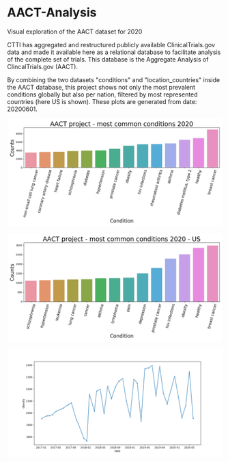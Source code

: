# AACT-Analysis
Visual exploration of the AACT dataset for 2020

CTTI has aggregated and restructured publicly available ClinicalTrials.gov data and made it available here as a relational database to facilitate analysis of the complete set of trials. This database is the Aggregate Analysis of ClincalTrials.gov (AACT).

By combining the two datasets "conditions" and "location_countries" inside the AACT database,
this project shows not only the most prevalent conditions globally but also per nation,
filtered by most represented countries (here US is shown). These plots are generated from date: 20200601.


![](img/most_common_conditions_2020.png)

![](img/most_common_conditions_us_2020.png)

![](img/obesity_us.png)
